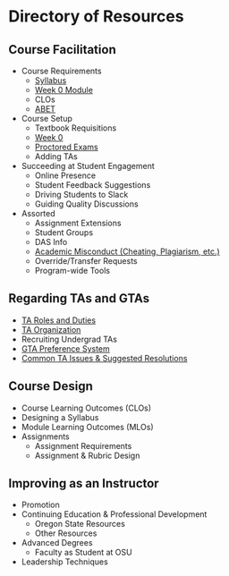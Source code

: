 # Directory of Resources

## Course Facilitation

- Course Requirements
  - [Syllabus](Syllabus.html)
  - [Week 0 Module](Week0List.html)
  - CLOs
  - [ABET](ABETGuide.html)
- Course Setup
  - Textbook Requisitions
  - [Week 0](Week0List.html)
  - [Proctored Exams](ProctoredExams.html)
  - Adding TAs
- Succeeding at Student Engagement
  - Online Presence
  - Student Feedback Suggestions
  - Driving Students to Slack
  - Guiding Quality Discussions
- Assorted
  - Assignment Extensions
  - Student Groups
  - DAS Info
  - [Academic Misconduct (Cheating, Plagiarism, etc.)](AcademicMisconduct.html)
  - Override/Transfer Requests
  - Program-wide Tools

## Regarding TAs and GTAs

- [TA Roles and Duties](TARolesDuties.html)
- [TA Organization](TAOrganization.html)
- Recruiting Undergrad TAs
- [GTA Preference System](GTAPreferences.html)
- [Common TA Issues & Suggested Resolutions](TAIssues.html)

## Course Design

- Course Learning Outcomes (CLOs)
- Designing a Syllabus
- Module Learning Outcomes (MLOs)
- Assignments
  - Assignment Requirements
  - Assignment & Rubric Design

## Improving as an Instructor

- Promotion
- Continuing Education & Professional Development
  - Oregon State Resources
  - Other Resources
- Advanced Degrees
  - Faculty as Student at OSU
- Leadership Techniques
